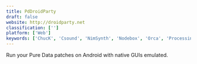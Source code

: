 ```yaml
---
title: PdDroidParty
draft: false 
website: http://droidparty.net
classification: ['']
platform: ['Web']
keywords: ['ChucK', 'Csound', 'NimSynth', 'Nodebox', 'Orca', 'Processing', 'Processing.js', 'Protovis', 'Pure Data', 'Pyo', 'Reaktor', 'Shoebot', 'Sonic Pi', 'SuperCollider', 'TouchDesigner', 'VCV Rack', 'VDMX', 'Vuo', 'Vvvv', 'Wob FX 2']
---
```

Run your Pure Data patches on Android with native GUIs emulated.